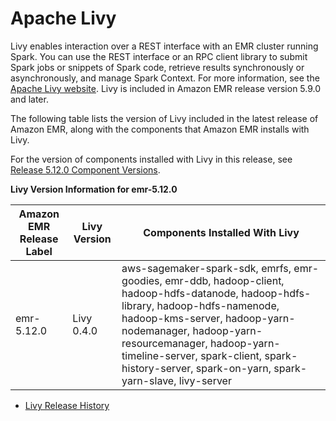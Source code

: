 # Apache Livy<a name="emr-livy"></a>

Livy enables interaction over a REST interface with an EMR cluster running Spark\. You can use the REST interface or an RPC client library to submit Spark jobs or snippets of Spark code, retrieve results synchronously or asynchronously, and manage Spark Context\. For more information, see the [Apache Livy website](https://livy.incubator.apache.org/)\. Livy is included in Amazon EMR release version 5\.9\.0 and later\.

The following table lists the version of Livy included in the latest release of Amazon EMR, along with the components that Amazon EMR installs with Livy\.

For the version of components installed with Livy in this release, see [Release 5\.12\.0 Component Versions](emr-release-5x.md#emr-5120-release)\.


**Livy Version Information for emr\-5\.12\.0**  

| Amazon EMR Release Label | Livy Version | Components Installed With Livy | 
| --- | --- | --- | 
| emr\-5\.12\.0 | Livy 0\.4\.0 | aws\-sagemaker\-spark\-sdk, emrfs, emr\-goodies, emr\-ddb, hadoop\-client, hadoop\-hdfs\-datanode, hadoop\-hdfs\-library, hadoop\-hdfs\-namenode, hadoop\-kms\-server, hadoop\-yarn\-nodemanager, hadoop\-yarn\-resourcemanager, hadoop\-yarn\-timeline\-server, spark\-client, spark\-history\-server, spark\-on\-yarn, spark\-yarn\-slave, livy\-server | 


+ [Livy Release History](Livy-release-history.md)